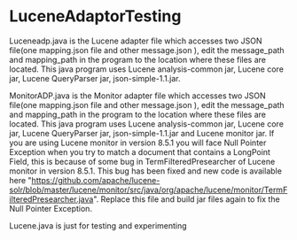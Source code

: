 # LuceneAdaptorTesting

Luceneadp.java is the Lucene adapter file which accesses two JSON file(one mapping.json file and other message.json ), edit the message_path and mapping_path in the program to the location where these files are located. This java program uses Lucene analysis-common jar, Lucene core jar, Lucene QueryParser jar, json-simple-1.1.jar.  

MonitorADP.java is the Monitor adapter file which accesses two JSON file(one mapping.json file and other message.json ), edit the message_path and mapping_path in the program to the location where these files are located. This java program uses Lucene analysis-common jar, Lucene core jar, Lucene QueryParser jar, json-simple-1.1.jar and Lucene monitor jar. If you are using Lucene monitor in version 8.5.1 you will face Null Pointer Exception when you try to match a document that contains a LongPoint Field, this is because of some bug in TermFilteredPresearcher of Lucene monitor in version 8.5.1. This bug has been fixed and new code is available here "https://github.com/apache/lucene-solr/blob/master/lucene/monitor/src/java/org/apache/lucene/monitor/TermFilteredPresearcher.java". Replace this file and build jar files again to fix the Null Pointer Exception.

Lucene.java is just for testing and experimenting
